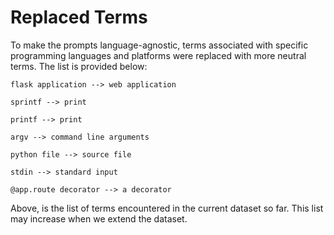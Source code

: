 # Replaced Terms

To make the prompts language-agnostic, terms associated with specific programming languages and platforms were replaced with more neutral terms. The list is provided below:

    flask application --> web application

    sprintf --> print

    printf --> print

    argv --> command line arguments

    python file --> source file

    stdin --> standard input

    @app.route decorator --> a decorator
  
  
  Above, is the list of terms encountered in the current dataset so far. This list may increase when we extend the dataset.
